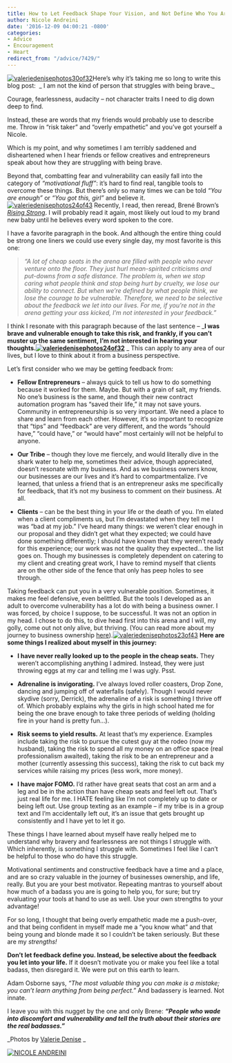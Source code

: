 ```yaml
---
title: How to Let Feedback Shape Your Vision, and Not Define Who You Are
author: Nicole Andreini
date: '2016-12-09 04:00:21 -0800'
categories:
- Advice
- Encouragement
- Heart
redirect_from: "/advice/7429/"
---
```


[![valeriedenisephotos30of32](https://yellow-blog-images.imgix.net/2016/12/ValerieDenisePhotos30of321.jpg)](https://yellow-blog-images.imgix.net/2016/12/ValerieDenisePhotos30of321.jpg)Here’s why it’s taking me so long to write this blog post:  _ I am not the kind of person that struggles with being brave._

Courage, fearlessness, audacity – not character traits I need to dig down deep to find.

Instead, these are words that my friends would probably use to describe me. Throw in “risk taker” and “overly empathetic” and you’ve got yourself a Nicole.

Which is my point, and why sometimes I am terribly saddened and disheartened when I hear friends or fellow creatives and entrepreneurs speak about how they are struggling with being brave.

Beyond that, combatting fear and vulnerability can easily fall into the category of _“motivational fluff”_: it’s hard to find real, tangible tools to overcome these things. But there’s only so many times we can be told _“You are enough”_ or _“You got this, girl”_ and believe it.[![valeriedenisephotos24of43](https://yellow-blog-images.imgix.net/2016/12/ValerieDenisePhotos24of43.jpg)](https://yellow-blog-images.imgix.net/2016/12/ValerieDenisePhotos24of43.jpg) Recently, I read, then reread, Brené Brown’s _[Rising Strong](https://www.amazon.com/Rising-Strong-Reckoning-Rumble-Revolution/dp/0812995821)_. I will probably read it again, most likely out loud to my brand new baby until he believes every word spoken to the core.

I have a favorite paragraph in the book. And although the entire thing could be strong one liners we could use every single day, my most favorite is this one:

> _“A lot of cheap seats in the arena are filled with people who never venture onto the floor. They just hurl mean-spirited criticisms and put-downs from a safe distance. The problem is, when we stop caring what people think and stop being hurt by cruelty, we lose our ability to connect. But when we’re defined by what people think, we lose the courage to be vulnerable. Therefore, we need to be selective about the feedback we let into our lives. For me, if you’re not in the arena getting your ass kicked, I’m not interested in your feedback.”_

I think I resonate with this paragraph because of the last sentence – _**I was brave and vulnerable enough to take this risk, and frankly, if you can’t muster up the same sentiment, I’m not interested in hearing your thoughts.[![valeriedenisephotos24of32](https://yellow-blog-images.imgix.net/2016/12/ValerieDenisePhotos24of32.jpg)](https://yellow-blog-images.imgix.net/2016/12/ValerieDenisePhotos24of32.jpg)** _ This can apply to any area of our lives, but I love to think about it from a business perspective.

Let’s first consider who we may be getting feedback from:

*   **Fellow Entrepreneurs** – always quick to tell us how to do something because it worked for them. Maybe. But with a grain of salt, my friends. No one’s business is the same, and though their new contract automation program has “saved their life,” it may not save yours. Community in entrepreneurship is so very important. We need a place to share and learn from each other. However, it’s so important to recognize that “tips” and “feedback” are very different, and the words “should have,” “could have,” or “would have” most certainly will not be helpful to anyone.

*   **Our Tribe** – though they love me fiercely, and would literally dive in the shark water to help me, sometimes their advice, though appreciated, doesn’t resonate with my business. And as we business owners know, our businesses are our lives and it’s hard to compartmentalize. I’ve learned, that unless a friend that is an entrepreneur asks me specifically for feedback, that it’s not my business to comment on their business. At all.

*   **Clients** – can be the best thing in your life or the death of you. I’m elated when a client compliments us, but I’m devastated when they tell me I was “bad at my job.” I’ve heard many things: we weren’t clear enough in our proposal and they didn’t get what they expected; we could have done something differently; I should have known that they weren’t ready for this experience; our work was not the quality they expected… the list goes on. Though my businesses is completely dependent on catering to my client and creating great work, I have to remind myself that clients are on the other side of the fence that only has peep holes to see through.

Taking feedback can put you in a very vulnerable position. Sometimes, it makes me feel defensive, even belittled. But the tools I developed as an adult to overcome vulnerability has a lot do with being a business owner. I was forced, by choice I suppose, to be successful. It was not an option in my head. I chose to do this, to dive head first into this arena and I will, my golly, come out not only alive, but thriving. (You can read more about my journey to business ownership [here](http://yellowconference.com/2016/06/28/the-twenty-two-steps-i-took-to-create-my-successful-business/)).[![valeriedenisephotos23of43](https://yellow-blog-images.imgix.net/2016/12/ValerieDenisePhotos23of43.jpg)](https://yellow-blog-images.imgix.net/2016/12/ValerieDenisePhotos23of43.jpg) **Here are some things I realized about myself in this journey:**

*   **I have never really looked up to the people in the cheap seats.** They weren’t accomplishing anything I admired. Instead, they were just throwing eggs at my car and telling me I was ugly. Psst.

*   **Adrenaline is invigorating.** I’ve always loved roller coasters, Drop Zone, dancing and jumping off of waterfalls (safely). Though I would never skydive (sorry, Derrick), the adrenaline of a risk is something I thrive off of. Which probably explains why the girls in high school hated me for being the one brave enough to take three periods of welding (holding fire in your hand is pretty fun…).

*   **Risk seems to yield results.** At least that’s my experience. Examples include taking the risk to pursue the cutest guy at the rodeo (now my husband), taking the risk to spend all my money on an office space (real professionalism awaited), taking the risk to be an entrepreneur and a mother (currently assessing this success), taking the risk to cut back my services while raising my prices (less work, more money).

*   **I have major FOMO.** I’d rather have great seats that cost an arm and a leg and be in the action than have cheap seats and feel left out. That’s just real life for me. I HATE feeling like I’m not completely up to date or being left out. Use group texting as an example – if my tribe is in a group text and I’m accidentally left out, it’s an issue that gets brought up consistently and I have yet to let it go.

These things I have learned about myself have really helped me to understand why bravery and fearlessness are not things I struggle with. Which inherently, is something I struggle with. Sometimes I feel like I can’t be helpful to those who do have this struggle.

Motivational sentiments and constructive feedback have a time and a place, and are so crazy valuable in the journey of businesses ownership, and life, really. But you are your best motivator. Repeating mantras to yourself about how much of a badass you are is going to help you, for sure; but try evaluating your tools at hand to use as well. Use your own strengths to your advantage!

For so long, I thought that being overly empathetic made me a push-over, and that being confident in myself made me a “you know what” and that being young and blonde made it so I couldn’t be taken seriously. But these are my _strengths!_

**Don’t let feedback define you. Instead, be selective about the feedback you let into your life.** If it doesn’t motivate you or make you feel like a total badass, then disregard it. We were put on this earth to learn.

Adam Osborne says, _“The most valuable thing you can make is a mistake; you can’t learn anything from being perfect.”_ And badassery is learned. Not innate.

I leave you with this nugget by the one and only Brene: **_“People who wade into discomfort and vulnerability and tell the truth about their stories are the real badasses.”_**

_Photos by [Valerie Denise](http://www.valeriedenisephotos.com/) _

[![NICOLE ANDREINI](https://yellow-blog-images.imgix.net/2016/05/NCIOLEANDREINI.jpg)](http://www.studiotwenty-two.com/)
